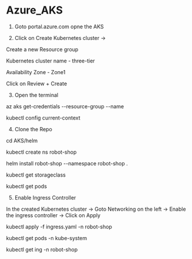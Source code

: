 # Azure_AKS

1. Goto portal.azure.com opne the AKS


2. Click on Create Kubernetes cluster -> 

Create a new Resource group 

Kubernetes cluster name - three-tier

Availability Zone - Zone1

Click on Review + Create


3. Open the terminal 

az aks get-credentials --resource-group <resource-group-name> --name <cluster-name>

kubectl config current-context


4. Clone the  Repo 

cd AKS/helm

kubectl create ns robot-shop

helm install robot-shop --namespace robot-shop .


kubectl get storageclass

kubectl get pods 


5. Enable Ingress Controller 

In the created Kubernetes cluster -> Goto Networking on the left -> Enable the ingress controller -> Click on Apply 

kubectl apply -f ingress.yaml -n robot-shop

kubectl get pods -n kube-system

kubectl get ing -n robot-shop
